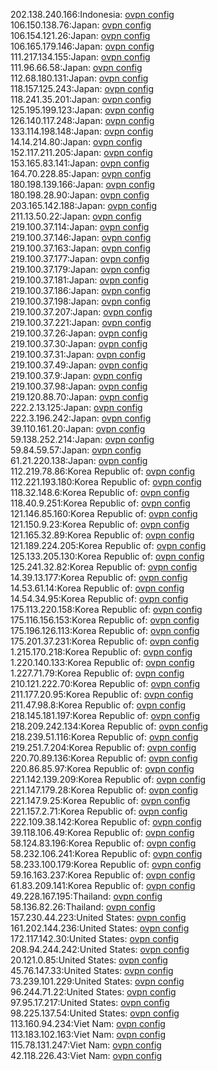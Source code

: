 202.138.240.166:Indonesia: [ovpn config](vpn/202_138_240_166.ovpn)  
106.150.138.76:Japan: [ovpn config](vpn/106_150_138_76.ovpn)  
106.154.121.26:Japan: [ovpn config](vpn/106_154_121_26.ovpn)  
106.165.179.146:Japan: [ovpn config](vpn/106_165_179_146.ovpn)  
111.217.134.155:Japan: [ovpn config](vpn/111_217_134_155.ovpn)  
111.96.66.58:Japan: [ovpn config](vpn/111_96_66_58.ovpn)  
112.68.180.131:Japan: [ovpn config](vpn/112_68_180_131.ovpn)  
118.157.125.243:Japan: [ovpn config](vpn/118_157_125_243.ovpn)  
118.241.35.201:Japan: [ovpn config](vpn/118_241_35_201.ovpn)  
125.195.199.123:Japan: [ovpn config](vpn/125_195_199_123.ovpn)  
126.140.117.248:Japan: [ovpn config](vpn/126_140_117_248.ovpn)  
133.114.198.148:Japan: [ovpn config](vpn/133_114_198_148.ovpn)  
14.14.214.80:Japan: [ovpn config](vpn/14_14_214_80.ovpn)  
152.117.211.205:Japan: [ovpn config](vpn/152_117_211_205.ovpn)  
153.165.83.141:Japan: [ovpn config](vpn/153_165_83_141.ovpn)  
164.70.228.85:Japan: [ovpn config](vpn/164_70_228_85.ovpn)  
180.198.139.166:Japan: [ovpn config](vpn/180_198_139_166.ovpn)  
180.198.28.90:Japan: [ovpn config](vpn/180_198_28_90.ovpn)  
203.165.142.188:Japan: [ovpn config](vpn/203_165_142_188.ovpn)  
211.13.50.22:Japan: [ovpn config](vpn/211_13_50_22.ovpn)  
219.100.37.114:Japan: [ovpn config](vpn/219_100_37_114.ovpn)  
219.100.37.146:Japan: [ovpn config](vpn/219_100_37_146.ovpn)  
219.100.37.163:Japan: [ovpn config](vpn/219_100_37_163.ovpn)  
219.100.37.177:Japan: [ovpn config](vpn/219_100_37_177.ovpn)  
219.100.37.179:Japan: [ovpn config](vpn/219_100_37_179.ovpn)  
219.100.37.181:Japan: [ovpn config](vpn/219_100_37_181.ovpn)  
219.100.37.186:Japan: [ovpn config](vpn/219_100_37_186.ovpn)  
219.100.37.198:Japan: [ovpn config](vpn/219_100_37_198.ovpn)  
219.100.37.207:Japan: [ovpn config](vpn/219_100_37_207.ovpn)  
219.100.37.221:Japan: [ovpn config](vpn/219_100_37_221.ovpn)  
219.100.37.26:Japan: [ovpn config](vpn/219_100_37_26.ovpn)  
219.100.37.30:Japan: [ovpn config](vpn/219_100_37_30.ovpn)  
219.100.37.31:Japan: [ovpn config](vpn/219_100_37_31.ovpn)  
219.100.37.49:Japan: [ovpn config](vpn/219_100_37_49.ovpn)  
219.100.37.9:Japan: [ovpn config](vpn/219_100_37_9.ovpn)  
219.100.37.98:Japan: [ovpn config](vpn/219_100_37_98.ovpn)  
219.120.88.70:Japan: [ovpn config](vpn/219_120_88_70.ovpn)  
222.2.13.125:Japan: [ovpn config](vpn/222_2_13_125.ovpn)  
222.3.196.242:Japan: [ovpn config](vpn/222_3_196_242.ovpn)  
39.110.161.20:Japan: [ovpn config](vpn/39_110_161_20.ovpn)  
59.138.252.214:Japan: [ovpn config](vpn/59_138_252_214.ovpn)  
59.84.59.57:Japan: [ovpn config](vpn/59_84_59_57.ovpn)  
61.21.220.138:Japan: [ovpn config](vpn/61_21_220_138.ovpn)  
112.219.78.86:Korea Republic of: [ovpn config](vpn/112_219_78_86.ovpn)  
112.221.193.180:Korea Republic of: [ovpn config](vpn/112_221_193_180.ovpn)  
118.32.148.6:Korea Republic of: [ovpn config](vpn/118_32_148_6.ovpn)  
118.40.9.251:Korea Republic of: [ovpn config](vpn/118_40_9_251.ovpn)  
121.146.85.160:Korea Republic of: [ovpn config](vpn/121_146_85_160.ovpn)  
121.150.9.23:Korea Republic of: [ovpn config](vpn/121_150_9_23.ovpn)  
121.165.32.89:Korea Republic of: [ovpn config](vpn/121_165_32_89.ovpn)  
121.189.224.205:Korea Republic of: [ovpn config](vpn/121_189_224_205.ovpn)  
125.133.205.130:Korea Republic of: [ovpn config](vpn/125_133_205_130.ovpn)  
125.241.32.82:Korea Republic of: [ovpn config](vpn/125_241_32_82.ovpn)  
14.39.13.177:Korea Republic of: [ovpn config](vpn/14_39_13_177.ovpn)  
14.53.61.14:Korea Republic of: [ovpn config](vpn/14_53_61_14.ovpn)  
14.54.34.95:Korea Republic of: [ovpn config](vpn/14_54_34_95.ovpn)  
175.113.220.158:Korea Republic of: [ovpn config](vpn/175_113_220_158.ovpn)  
175.116.156.153:Korea Republic of: [ovpn config](vpn/175_116_156_153.ovpn)  
175.196.126.113:Korea Republic of: [ovpn config](vpn/175_196_126_113.ovpn)  
175.201.37.231:Korea Republic of: [ovpn config](vpn/175_201_37_231.ovpn)  
1.215.170.218:Korea Republic of: [ovpn config](vpn/1_215_170_218.ovpn)  
1.220.140.133:Korea Republic of: [ovpn config](vpn/1_220_140_133.ovpn)  
1.227.71.79:Korea Republic of: [ovpn config](vpn/1_227_71_79.ovpn)  
210.121.222.70:Korea Republic of: [ovpn config](vpn/210_121_222_70.ovpn)  
211.177.20.95:Korea Republic of: [ovpn config](vpn/211_177_20_95.ovpn)  
211.47.98.8:Korea Republic of: [ovpn config](vpn/211_47_98_8.ovpn)  
218.145.181.197:Korea Republic of: [ovpn config](vpn/218_145_181_197.ovpn)  
218.209.242.134:Korea Republic of: [ovpn config](vpn/218_209_242_134.ovpn)  
218.239.51.116:Korea Republic of: [ovpn config](vpn/218_239_51_116.ovpn)  
219.251.7.204:Korea Republic of: [ovpn config](vpn/219_251_7_204.ovpn)  
220.70.89.136:Korea Republic of: [ovpn config](vpn/220_70_89_136.ovpn)  
220.86.85.97:Korea Republic of: [ovpn config](vpn/220_86_85_97.ovpn)  
221.142.139.209:Korea Republic of: [ovpn config](vpn/221_142_139_209.ovpn)  
221.147.179.28:Korea Republic of: [ovpn config](vpn/221_147_179_28.ovpn)  
221.147.9.25:Korea Republic of: [ovpn config](vpn/221_147_9_25.ovpn)  
221.157.2.71:Korea Republic of: [ovpn config](vpn/221_157_2_71.ovpn)  
222.109.38.142:Korea Republic of: [ovpn config](vpn/222_109_38_142.ovpn)  
39.118.106.49:Korea Republic of: [ovpn config](vpn/39_118_106_49.ovpn)  
58.124.83.196:Korea Republic of: [ovpn config](vpn/58_124_83_196.ovpn)  
58.232.106.241:Korea Republic of: [ovpn config](vpn/58_232_106_241.ovpn)  
58.233.100.179:Korea Republic of: [ovpn config](vpn/58_233_100_179.ovpn)  
59.16.163.237:Korea Republic of: [ovpn config](vpn/59_16_163_237.ovpn)  
61.83.209.141:Korea Republic of: [ovpn config](vpn/61_83_209_141.ovpn)  
49.228.167.195:Thailand: [ovpn config](vpn/49_228_167_195.ovpn)  
58.136.82.26:Thailand: [ovpn config](vpn/58_136_82_26.ovpn)  
157.230.44.223:United States: [ovpn config](vpn/157_230_44_223.ovpn)  
161.202.144.236:United States: [ovpn config](vpn/161_202_144_236.ovpn)  
172.117.142.30:United States: [ovpn config](vpn/172_117_142_30.ovpn)  
208.94.244.242:United States: [ovpn config](vpn/208_94_244_242.ovpn)  
20.121.0.85:United States: [ovpn config](vpn/20_121_0_85.ovpn)  
45.76.147.33:United States: [ovpn config](vpn/45_76_147_33.ovpn)  
73.239.101.229:United States: [ovpn config](vpn/73_239_101_229.ovpn)  
96.244.71.22:United States: [ovpn config](vpn/96_244_71_22.ovpn)  
97.95.17.217:United States: [ovpn config](vpn/97_95_17_217.ovpn)  
98.225.137.54:United States: [ovpn config](vpn/98_225_137_54.ovpn)  
113.160.94.234:Viet Nam: [ovpn config](vpn/113_160_94_234.ovpn)  
113.183.102.163:Viet Nam: [ovpn config](vpn/113_183_102_163.ovpn)  
115.78.131.247:Viet Nam: [ovpn config](vpn/115_78_131_247.ovpn)  
42.118.226.43:Viet Nam: [ovpn config](vpn/42_118_226_43.ovpn)  
